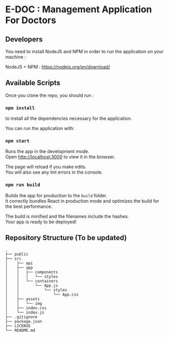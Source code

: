 # E-DOC : Management Application For Doctors

## Developers

You need to install NodeJS and NPM in order to run the application on your machine :

NodeJS + NPM : https://nodejs.org/en/download/

## Available Scripts

Once you clone the repo, you should run :

### `npm install` 

to install all the dependencies necessary for the application.


You can run the application with:

### `npm start`

Runs the app in the development mode.<br />
Open [http://localhost:3000](http://localhost:3000) to view it in the browser.

The page will reload if you make edits.<br />
You will also see any lint errors in the console.

### `npm run build`

Builds the app for production to the `build` folder.<br />
It correctly bundles React in production mode and optimizes the build for the best performance.

The build is minified and the filenames include the hashes.<br />
Your app is ready to be deployed!

## Repository Structure (To be updated)
    .
    ├── public                 
    ├── src 
    │    ├── api 
    │    ├── app 
    │    │   ├── components
    │    │   │   └── styles
    │    │   └── containers
    │    │       └── App.js
    │    │           └── styles
    │    │               └── App.css
    │    ├── assets
    │    │   └── img
    │    ├── index.css
    │    └── index.js
    ├── .gitignore                   
    ├── package.json                  
    ├── LICENSE
    └── README.md



